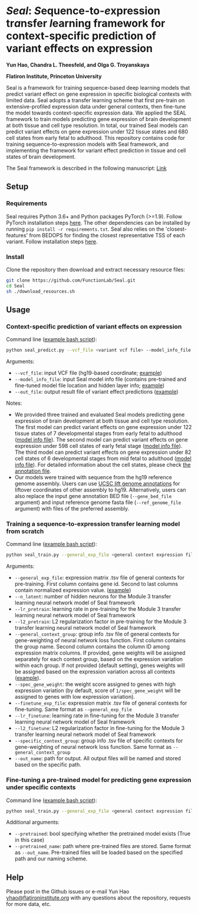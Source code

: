 # *Seal*: *S*equence-to-*e*xpression tr*a*nsfer *l*earning framework for context-specific prediction of variant effects on expression 

**Yun Hao, Chandra L. Theesfeld, and Olga G. Troyanskaya**

**Flatiron Institute, Princeton University**

Seal is a framework for training sequence-based deep learning models that predict variant effect on gene expression in specific biological contexts with limited data. Seal adopts a transfer learning scheme that first pre-train on extensive-profiled expression data under general contexts, then fine-tune the model towards context-specific expression data. We applied the SEAL framework to train models predicting gene expression of brain development at both tissue and cell type resolution. In total, our trained Seal models can predict variant effects on gene expression under 122 tissue states and 680 cell states from early fetal to adulthood. This repository contains code for training sequence-to-expression models with Seal framework, and implementing the framework for variant effect prediction in tissue and cell states of brain development. 

The Seal framework is described in the following manuscript: [Link]()

## Setup 

### Requirements

Seal requires Python 3.6+ and Python packages PyTorch (>=1.9). Follow PyTorch installation steps [here](https://pytorch.org/). The other dependencies can be installed by running `pip install -r requirements.txt`. Seal also relies on the 'closest-features' from BEDOPS for finding the closest representative TSS of each variant. Follow installation steps [here](https://bedops.readthedocs.io/en/latest/).

### Install 

Clone the repository then download and extract necessary resource files:
```bash
git clone https://github.com/FunctionLab/Seal.git
cd Seal
sh ./download_resources.sh
```

## Usage

### Context-specific prediction of variant effects on expression

Command line ([example bash script](test/predict/test_var_predict.sh)):
```bash
python seal_predict.py --vcf_file <variant vcf file> --model_info_file <Seal model summary file> --out_file <Output model prediction file>
```

Arguments:
- `--vcf_file`: input VCF file (hg19-based coordinate; [example](test/predict/test_var.vcf))
- `--model_info_file`: input Seal model info file (contains pre-trained and fine-tuned model file location and hidden layer info; [example](model/tissue_state_early_fetal_to_adult/tissue_state_early_fetal_to_adult_seal_model_summary.txt)) 
- `--out_file`: output result file of variant effect predictions ([example](test/predict/test_var_tissue_state_effect_pred.tsv)) 

Notes:
- We provided three trained and evaluated Seal models predicting gene expression of brain development at both tissue and cell type resolution. The first model can predict variant effects on gene expression under 122 tissue states of 7 developmental stages from early fetal to adulthood ([model info file](model/tissue_state_early_fetal_to_adult/tissue_state_early_fetal_to_adult_seal_model_summary.txt)). The second model can predict variant effects on gene expression under 598 cell states of early fetal stage ([model info file](model/cell_state_early_fetal/cell_state_early_fetal_seal_model_summary.txt)). The third model can predict variant effects on gene expression under 82 cell states of 6 developmental stages from mid fetal to adulthood ([model info file](model/cell_state_mid_fetal_to_adult/cell_state_mid_fetal_to_adult_seal_model_summary.txt)). For detailed information about the cell states, please check [the annotation file](resource/cell_state_annotation.xlsx).
- Our models were trained with sequence from the hg19 reference genome assembly. Users can use [UCSC lift genome annotations](https://genome.ucsc.edu/cgi-bin/hgLiftOver) for liftover coordinates of other assembly to hg19. Alternatively, users can also replace the input gene annotation BED file (`--gene_bed_file` argument) and input reference genome fasta file (`--ref_genome_file` argument) with files of the preferred assembly.  

### Training a sequence-to-expression transfer learning model from scratch 

Command line ([example bash script](test/train/test_train_from_scratch.sh)):
```bash
python seal_train.py --general_exp_file <general context expression file> --n_latent <number of hidden neurons> --lr_pretrain <pre-training learning rate> --l2_pretrain <pre-training L2 regularization factor> --general_context_group <general context group info file> --spec_gene_weight <weight assigned to specific genes> --finetune_exp_file <specific context expression file> --lr_finetune <fine-tuning learning rate> --l2_finetune <fine-tuning L2 regularization factor> --specific_context_group <specific context group info file> --out_name <output file location>
```

Arguments:
- `--general_exp_file`: expression matrix .tsv file of general contexts for pre-training. First column contains gene id. Second to last columns contain normalized expression value. ([example](resource/geneanno.exp.csv_general_brain.tsv))
- `--n_latent`: number of hidden neurons for the Module 3 transfer learning neural network model of Seal framework 
- `--lr_pretrain`: learning rate in pre-training for the Module 3 transfer learning neural network model of Seal framework
- `--l2_pretrain`: L2 regularization factor in pre-training for the Module 3 transfer learning neural network model of Seal framework
- `--general_context_group`: group info .tsv file of general contexts for gene-weighting of neural network loss function. First column contains the group name. Second column contains the column ID among expression matrix columns. If provided, gene weights will be assigned separately for each context group, based on the expression variation within each group. If not provided (default setting), genes weights will be assigned based on the expression variation across all contexts ([example](resource/brain_dev_exp_tissue_group.tsv)). 
- `--spec_gene_weight`: the weight score assigned to genes with high expression variation (by default, score of `1/spec_gene_weight` will be assigned to genes with low expression variation). 
- `--finetune_exp_file`: expression matrix .tsv file of general contexts for fine-tuning. Same format as `--general_exp_file`
- `--lr_finetune`: learning rate in fine-tuning for the Module 3 transfer learning neural network model of Seal framework
- `--l2_finetune`: L2 regularization factor in fine-tuning for the Module 3 transfer learning neural network model of Seal framework
- `--specific_context_group`:  group info .tsv file of specific contexts for gene-weighting of neural network loss function. Same format as `--general_context_group`
- `--out_name`: path for output. All output files will be named and stored based on the specific path. 

### Fine-tuning a pre-trained model for predicting gene expression under specific contexts

Command line ([example bash script](test/train/test_train_from_pretrained.sh)): 
```bash
python seal_train.py --general_exp_file <general context expression file> --pretrained <True> --pretrained_name <pre-trained file location> --n_latent <number of hidden neurons> --spec_gene_weight <weight assigned to specific genes> --finetune_exp_file <specific context expression file> --lr_finetune <fine-tuning learning rate> --l2_finetune <fine-tuning L2 regularization factor> --specific_context_group <specific context group info file> --out_name <output file location>
```

Additional arguments: 
- `--pretrained`: bool specifying whether the pretrained model exists (True in this case)
- `--pretrained_name`: path where pre-trained files are stored. Same format as `--out_name`. Pre-trained files will be loaded based on the specified path and our naming scheme.

## Help
Please post in the Github issues or e-mail Yun Hao [yhao@flatironinstitute.org](mailto:yhao@flatironinstitute.org) with any questions about the repository, requests for more data, etc.

